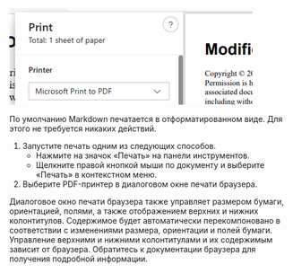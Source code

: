 ![](./print-pdf.png)

По умолчанию Markdown печатается в отформатированном виде. Для этого не требуется никаких действий. 

1. Запустите печать одним из следующих способов.
	- Нажмите на значок «Печать» на панели инструментов.
	- Щелкните правой кнопкой мыши по документу и выберите «Печать» в контекстном меню.
2. Выберите PDF-принтер в диалоговом окне печати браузера. 

Диалоговое окно печати браузера также управляет размером бумаги, ориентацией, полями, а также отображением верхних и нижних колонтитулов. Содержимое будет автоматически перекомпоновано в соответствии с изменениями размера, ориентации и полей бумаги. Управление верхними и нижними колонтитулами и их содержимым зависит от браузера. Обратитесь к документации браузера для получения подробной информации.